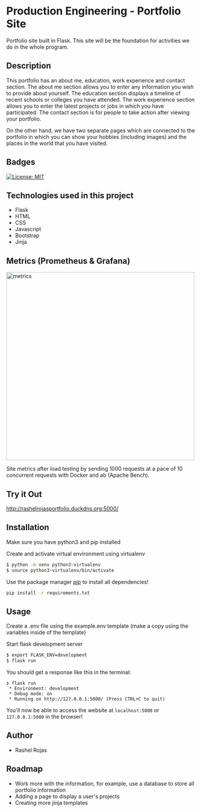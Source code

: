 # Production Engineering - Portfolio Site

Portfolio site built in Flask. This site will be the foundation for activities we do in the whole program.

## Description

This portfolio has an about me, education, work experience and contact section. The about me section allows you to enter any information you wish to provide about yourself. The education section displays a timeline of recent schools or colleges you have attended. The work experience section allows you to enter the latest projects or jobs in which you have participated. The contact section is for people to take action after viewing your portfolio.

On the other hand, we have two separate pages which are connected to the portfolio in which you can show your hobbies (including images) and the places in the world that you have visited.

## Badges
[![License: MIT](https://img.shields.io/badge/License-MIT-yellow.svg)](https://opensource.org/licenses/MIT)

## Technologies used in this project
- Flask
- HTML
- CSS
- Javascript
- Bootstrap
- Jinja

## Metrics (Prometheus & Grafana)
<img width="500" alt="metrics" src="https://github.com/rashelrr/mlh-portfolio-project/assets/66976912/f66e4253-9c23-4313-a30c-eecf63bac31f">

Site metrics after load testing by sending 1000 requests at a pace of 10 concurrent requests with Docker and ab (Apache Bench).

## Try it Out
http://rashelrojasportfolio.duckdns.org:5000/

## Installation

Make sure you have python3 and pip installed

Create and activate virtual environment using virtualenv
```bash
$ python -m venv python3-virtualenv
$ source python3-virtualenv/bin/activate
```

Use the package manager [pip](https://pip.pypa.io/en/stable/) to install all dependencies!

```bash
pip install -r requirements.txt
```

## Usage

Create a .env file using the example.env template (make a copy using the variables inside of the template)

Start flask development server
```bash
$ export FLASK_ENV=development
$ flask run
```

You should get a response like this in the terminal:
```
❯ flask run
 * Environment: development
 * Debug mode: on
 * Running on http://127.0.0.1:5000/ (Press CTRL+C to quit)
```

You'll now be able to access the website at `localhost:5000` or `127.0.0.1:5000` in the browser! 

## Author
* Rashel Rojas

## Roadmap
- Work more with the information, for example, use a database to store all portfolio information
- Adding a page to display a user's projects
- Creating more jinja templates

